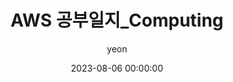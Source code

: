 ---
emoji: 👩🏻‍💻
title: AWS 공부일지_Computing
date: '2023-08-06 00:00:00'
author: yeon
tags: aws
categories: AWS
---